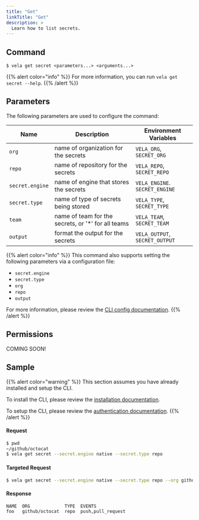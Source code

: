 ```yaml
---
title: "Get"
linkTitle: "Get"
description: >
  Learn how to list secrets.
---
```


## Command

```
$ vela get secret <parameters...> <arguments...>
```

{{% alert color="info" %}}
For more information, you can run `vela get secret --help`.
{{% /alert %}}

## Parameters

The following parameters are used to configure the command:

| Name            | Description                                         | Environment Variables          |
| --------------- | --------------------------------------------------- | ------------------------------ |
| `org`           | name of organization for the secrets                | `VELA_ORG`, `SECRET_ORG`       |
| `repo`          | name of repository for the secrets                  | `VELA_REPO`, `SECRET_REPO`     |
| `secret.engine` | name of engine that stores the secrets              | `VELA_ENGINE`. `SECRET_ENGINE` |
| `secret.type`   | name of type of secrets being stored                | `VELA_TYPE`, `SECRET_TYPE`     |
| `team`          | name of team for the secrets, or '\*' for all teams | `VELA_TEAM`, `SECRET_TEAM`     |
| `output`        | format the output for the secrets                   | `VELA_OUTPUT`, `SECRET_OUTPUT` |

{{% alert color="info" %}}
This command also supports setting the following parameters via a configuration file:

- `secret.engine`
- `secret.type`
- `org`
- `repo`
- `output`

For more information, please review the [CLI config documentation](/docs/reference/cli/config/).
{{% /alert %}}

## Permissions

COMING SOON!

## Sample

{{% alert color="warning" %}}
This section assumes you have already installed and setup the CLI.

To install the CLI, please review the [installation documentation](/docs/reference/cli/install/).

To setup the CLI, please review the [authentication documentation](/docs/reference/cli/authentication/).
{{% /alert %}}

#### Request

```sh
$ pwd
~/github/octocat
$ vela get secret --secret.engine native --secret.type repo
```

#### Targeted Request

```sh
$ vela get secret --secret.engine native --secret.type repo --org github --repo octocat
```

#### Response

```sh
NAME  ORG             TYPE  EVENTS
foo   github/octocat  repo  push,pull_request
```
